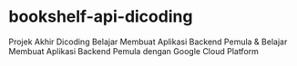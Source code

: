 # bookshelf-api-dicoding
Projek Akhir Dicoding Belajar Membuat Aplikasi Backend Pemula &amp; Belajar Membuat Aplikasi Backend Pemula dengan Google Cloud Platform

